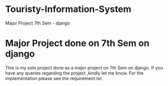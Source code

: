 # Touristy-Information-System

Major Project 7th Sem - django

# Major Project done on 7th Sem on django
This is my solo project done as a major project on 7th Sem on django. If you have any queries regarding the project ,kindly let me know.
For the implementation please see the requirement.txt
